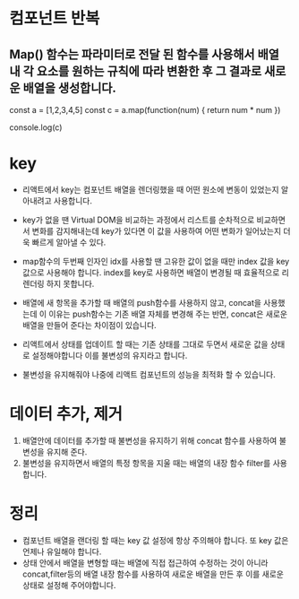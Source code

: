 # 컴포넌트 반복

## Map() 함수는 파라미터로 전달 된 함수를 사용해서 배열 내 각 요소를 원하는 규칙에 따라 변환한 후 그 결과로 새로운 배열을 생성합니다.

const a = [1,2,3,4,5]
const c = a.map(function(num) {
    return num * num
})

console.log(c) 

# key
- 리액트에서 key는 컴포넌트 배열을 렌더링했을 때 어떤 원소에 변동이 있었는지 알아내려고 사용합니다.
- key가 없을 땐 Virtual DOM을 비교하는 과정에서 리스트를 순차적으로 비교하면서 변화를 감지해내는데 key가 있다면 이 값을 사용하여 어떤 변화가 일어났는지 더욱 빠르게 알아낼 수 있다.
- map함수의 두번째 인자인 idx를 사용할 땐 고유한 값이 없을 때만 index 값을 key값으로 사용해야 합니다. index를 key로 사용하면 배열이 변경될 때 효율적으로 리렌더링 하지 못합니다.

- 배열에 새 항목을 추가할 때 배열의 push함수를 사용하지 않고, concat을 사용했는데 이 이유는 push함수는 기존 배열 자체를 변경해 주는 반면, concat은 새로운 배열을 만들어 준다는 차이점이 있습니다.

- 리액트에서 상태를 업데이트 할 때는 기존 상태를 그대로 두면서 새로운 값을 상태로 설정해야합니다 이를 불변성의 유지라고 합니다.

- 불변성을 유지해줘야 나중에 리액트 컴포넌트의 성능을 최적화 할 수 있습니다.


# 데이터 추가, 제거
1. 배열안에 데이터를 추가할 때 불변성을 유지하기 위해 concat 함수를 사용하여 불변성을 유지해 준다.
2. 불변성을 유지하면서 배열의 특정 항목을 지울 때는 배열의 내장 함수 filter를 사용합니다.


# 정리
- 컴포넌트 배열을 랜더링 할 때는 key 값 설정에 항상 주의해야 합니다. 또 key 값은 언제나 유일해야 합니다. 
- 상태 안에서 배열을 변형할 때는 배열에 직접 접근하여 수정하는 것이 아니라 concat,filter등의 배열 내장 함수를 사용하여 새로운 배열을 만든 후 이를 새로운 상태로 설정해 주어야합니다.